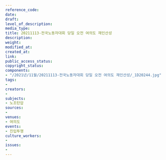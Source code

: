 ```yaml
---
reference_code: 
date: 
draft: 
level_of_description: 
media_type: 
title: 20211113-전국노동자대회 당일 오전 여의도 재인산성
description: 
weight: 
modified_at: 
created_at: 
link: 
public_access_status: 
copyright_status: 
components:
- "/2021년/11월/20211113-전국노동자대회 당일 오전 여의도 재인산성/_1D20244.jpg"
tags:
- 
creators:
- 
subjects:
- 노조탄압
sources:
- 
venues:
- 여의도
events:
- 진입투쟁
culture_workers:
- 
issues:
- 
---
```

